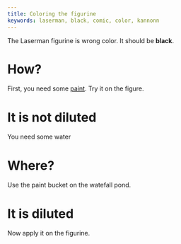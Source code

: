 ```yaml
---
title: Coloring the figurine
keywords: laserman, black, comic, color, kannonn
---
```


The Laserman figurine is wrong color. It should be **black**.

# How?
First, you need some [paint](082-paint.md). Try it on the figure.

# It is not diluted
You need some water

# Where?
Use the paint bucket on the watefall pond.

# It is diluted
Now apply it on the figurine.
